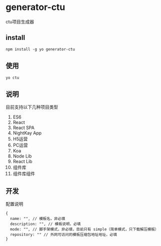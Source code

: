 # generator-ctu

ctu项目生成器

## install

```
npm install -g yo generator-ctu
```

## 使用

```
yo ctu
```

## 说明

目前支持以下几种项目类型

1. ES6
2. React
3. React SPA
4. NightKay App
5. H5运营
6. PC运营
7. Koa
8. Node Lib
9. React Lib
10. 组件库
11. 组件库组件

## 开发

配置说明
```
{
  name: "", // 模板名，非必填
  description: "", // 模板说明，必填
  mode: "", // 脚手架模式，非必填，目前只有 simple（简单模式，只下载解压模板）
  repository: "" // 外网可访问的模板压缩包地址地址，必填
}
```